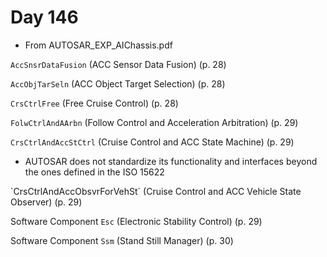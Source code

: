 # Day 146

* From AUTOSAR\_EXP\_AIChassis.pdf

`AccSnsrDataFusion` (ACC Sensor Data Fusion) (p. 28)

`AccObjTarSeln` (ACC Object Target Selection) (p. 28)

`CrsCtrlFree` (Free Cruise Control) (p. 28)

`FolwCtrlAndAArbn` (Follow Control and Acceleration Arbitration) (p. 29)

`CrsCtrlAndAccStCtrl` (Cruise Control and ACC State Machine) (p. 29)
* AUTOSAR does not standardize its functionality and interfaces beyond the ones defined in the ISO 15622

`CrsCtrlAndAccObsvrForVehSt´ (Cruise Control and ACC Vehicle State Observer) (p. 29)

Software Component `Esc` (Electronic Stability Control) (p. 29)

Software Component `Ssm` (Stand Still Manager) (p. 30)
